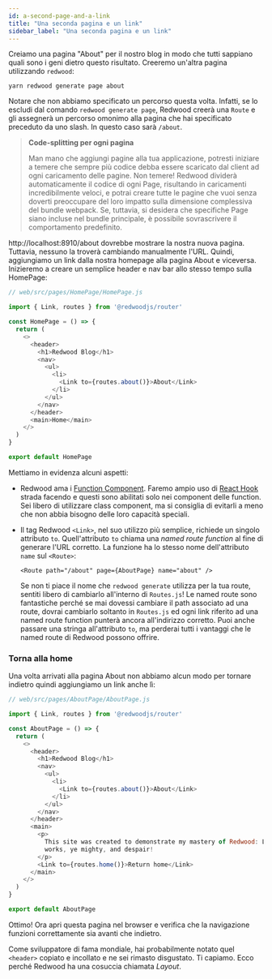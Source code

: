```yaml
---
id: a-second-page-and-a-link
title: "Una seconda pagina e un link"
sidebar_label: "Una seconda pagina e un link"
---
```


Creiamo una pagina "About" per il nostro blog in modo che tutti sappiano quali sono i geni dietro questo risultato. Creeremo un'altra pagina utilizzando `redwood`:

    yarn redwood generate page about

Notare che non abbiamo specificato un percorso questa volta. Infatti, se lo escludi dal comando `redwood generate page`, Redwood creerà una `Route` e gli assegnerà un percorso omonimo alla pagina che hai specificato preceduto da uno slash. In questo caso sarà `/about`.

> **Code-splitting per ogni pagina**
> 
> Man mano che aggiungi pagine alla tua applicazione, potresti iniziare a temere che sempre più codice debba essere scaricato dal client ad ogni caricamento delle pagine. Non temere! Redwood dividerà automaticamente il codice di ogni Page, risultando in caricamenti incredibilmente veloci, e potrai creare tutte le pagine che vuoi senza doverti preoccupare del loro impatto sulla dimensione complessiva del bundle webpack. Se, tuttavia, si desidera che specifiche Page siano incluse nel bundle principale, è possibile sovrascrivere il comportamento predefinito.

http://localhost:8910/about dovrebbe mostrare la nostra nuova pagina. Tuttavia, nessuno la troverà cambiando manualmente l'URL. Quindi, aggiungiamo un link dalla nostra homepage alla pagina About e viceversa. Inizieremo a creare un semplice header e nav bar allo stesso tempo sulla HomePage:

```javascript {3,7-19}
// web/src/pages/HomePage/HomePage.js

import { Link, routes } from '@redwoodjs/router'

const HomePage = () => {
  return (
    <>
      <header>
        <h1>Redwood Blog</h1>
        <nav>
          <ul>
            <li>
              <Link to={routes.about()}>About</Link>
            </li>
          </ul>
        </nav>
      </header>
      <main>Home</main>
    </>
  )
}

export default HomePage
```

Mettiamo in evidenza alcuni aspetti:

- Redwood ama i [Function Component](https://www.robinwieruch.de/react-function-component). Faremo ampio uso di [React Hook](https://reactjs.org/docs/hooks-intro.html) strada facendo e questi sono abilitati solo nei component delle function. Sei libero di utilizzare class component, ma si consiglia di evitarli a meno che non abbia bisogno delle loro capacità speciali.
- Il tag Redwood `<Link>`, nel suo utilizzo più semplice, richiede un singolo attributo `to`. Quell'attributo `to` chiama una _named route function_ al fine di generare l'URL corretto. La funzione ha lo stesso nome dell'attributo `name` sul `<Route>`:

  `<Route path="/about" page={AboutPage} name="about" />`

  Se non ti piace il nome che `redwood generate` utilizza per la tua route, sentiti libero di cambiarlo all'interno di `Routes.js`! Le named route sono fantastiche perché se mai dovessi cambiare il path associato ad una route, dovrai cambiarlo soltanto in `Routes.js` ed ogni link riferito ad una named route function punterà ancora all'indirizzo corretto. Puoi anche passare una stringa all'attributo `to`, ma perderai tutti i vantaggi che le named route di Redwood possono offrire.

### Torna alla home

Una volta arrivati alla pagina About non abbiamo alcun modo per tornare indietro quindi aggiungiamo un link anche lì:

```javascript {3,7-25}
// web/src/pages/AboutPage/AboutPage.js

import { Link, routes } from '@redwoodjs/router'

const AboutPage = () => {
  return (
    <>
      <header>
        <h1>Redwood Blog</h1>
        <nav>
          <ul>
            <li>
              <Link to={routes.about()}>About</Link>
            </li>
          </ul>
        </nav>
      </header>
      <main>
        <p>
          This site was created to demonstrate my mastery of Redwood: Look on my
          works, ye mighty, and despair!
        </p>
        <Link to={routes.home()}>Return home</Link>
      </main>
    </>
  )
}

export default AboutPage
```

Ottimo! Ora apri questa pagina nel browser e verifica che la navigazione funzioni correttamente sia avanti che indietro.

Come sviluppatore di fama mondiale, hai probabilmente notato quel `<header>` copiato e incollato e ne sei rimasto disgustato. Ti capiamo. Ecco perché Redwood ha una cosuccia chiamata _Layout_.

